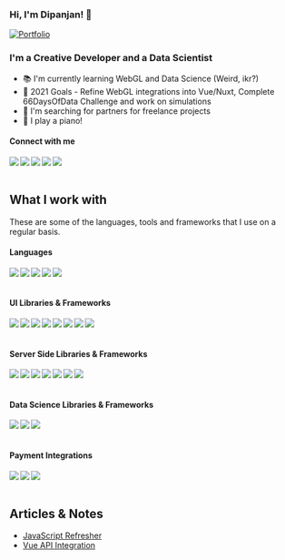 ### Hi, I'm Dipanjan! 👋

[![Portfolio](https://img.shields.io/website?down_message=%E2%96%BC&label=Portfolio&style=for-the-badge&up_message=%E2%96%B2&url=http%3A%2F%2Fdipanjande.com%2F)](https://dipanjande.com)

<h3>I'm a Creative Developer and a <span>Data Scientist</span></h3>

- 📚 I'm currently learning WebGL and Data Science (Weird, ikr?)
- 🎯 2021 Goals - Refine WebGL integrations into Vue/Nuxt, Complete 66DaysOfData Challenge and work on simulations
- 🔭 I'm searching for partners for freelance projects
- 🎹 I play a piano!

#### Connect with me

<a href="https://www.linkedin.com/in/dipanjan131/"><img align="left" src="https://img.shields.io/badge/LinkedIn-1c1c1c?&logo=LinkedIn" /></a>
<a href="https://twitter.com/bacon_delight"><img align="left" src="https://img.shields.io/badge/Twitter-1c1c1c?&logo=Twitter" /></a>
<a href="https://www.instagram.com/bacon_delight/"><img align="left" src="https://img.shields.io/badge/Instagram-1c1c1c?&logo=Instagram" /></a>
<a href="mailto:dipanjan131@gmail.com"><img align="left" src="https://img.shields.io/badge/Email-1c1c1c?&logo=Gmail" /></a>
<a href="https://calendly.com/bacon_delight/15min"><img align="left" src="https://img.shields.io/badge/Schedule a Meeting-1c1c1c?&logo=Google Calendar" /></a>

<br/><br/>

<h2>What I work with</h2>

<p>These are some of the languages, tools and frameworks that I use on a regular basis.</p>

<h4>Languages</h4>
<p>
  <img align="left" src="https://img.shields.io/badge/JavaScript-1c1c1c?&logo=JavaScript" />
  <img align="left" src="https://img.shields.io/badge/Python-1c1c1c?&logo=Python" />
  <img align="left" src="https://img.shields.io/badge/WebGL-1c1c1c?&logo=WebGL" />
  <img align="left" src="https://img.shields.io/badge/Lua-1c1c1c?&logo=Lua" />
  <img align="left" src="https://img.shields.io/badge/Solidity-1c1c1c?&logo=Solidity" />
</p>
  
<br/><br/>

<h4>UI Libraries & Frameworks</h4>
<p>
  <img align="left" src="https://img.shields.io/badge/Vue-1c1c1c?&logo=Vue.js" />
  <img align="left" src="https://img.shields.io/badge/Svelte-1c1c1c?&logo=Svelte" />
  <img align="left" src="https://img.shields.io/badge/Angular-1c1c1c?&logo=Angular" />
  <img align="left" src="https://img.shields.io/badge/ThreeJS-1c1c1c?&logo=Three.js" />
  <img align="left" src="https://img.shields.io/badge/GreenSock-1c1c1c?&logo=GreenSock" />
  <img align="left" src="https://img.shields.io/badge/TensorFlowJS-1c1c1c?&logo=TensorFlow" />
  <img align="left" src="https://img.shields.io/badge/Electron-1c1c1c?&logo=Electron" />
  <img align="left" src="https://img.shields.io/badge/Capacitor-1c1c1c?&logo=Capacitor" />
</p>
  
<br/><br/>

<h4>Server Side Libraries & Frameworks</h4>
<p>
  <img align="left" src="https://img.shields.io/badge/Flask-1c1c1c?&logo=Flask" />
  <img align="left" src="https://img.shields.io/badge/Django-1c1c1c?&logo=Django" />
  <img align="left" src="https://img.shields.io/badge/Express-1c1c1c?&logo=Express" />
  <img align="left" src="https://img.shields.io/badge/GraphQL-1c1c1c?&logo=GraphQL" />
  <img align="left" src="https://img.shields.io/badge/Firebase-1c1c1c?&logo=Firebase" />
  <img align="left" src="https://img.shields.io/badge/Supabase-1c1c1c?&logo=Supabase" />
  <img align="left" src="https://img.shields.io/badge/Apollo-1c1c1c?&logo=Apollo GraphQL" />
</p>

<br/><br/>

<h4>Data Science Libraries & Frameworks</h4>
<p>
  <img align="left" src="https://img.shields.io/badge/Tableau-1c1c1c?&logo=Tableau" />
  <img align="left" src="https://img.shields.io/badge/TensorFlowJS-1c1c1c?&logo=TensorFlow" />
  <img align="left" src="https://img.shields.io/badge/PyTorch-1c1c1c?&logo=PyTorch" />
</p>

<br/><br/>

<h4>Payment Integrations</h4>
<p>
  <img align="left" src="https://img.shields.io/badge/Stripe-1c1c1c?&logo=Stripe" />
  <img align="left" src="https://img.shields.io/badge/PayPal-1c1c1c?&logo=PayPal" />
  <img align="left" src="https://img.shields.io/badge/Razorpay-1c1c1c?&logo=Razorpay" />
</p>

<br/><br/>

## Articles & Notes
- [JavaScript Refresher](https://bacon-notes.notion.site/JavaScript-Refresher-0c57452cc613429098170bbc97c4c000)
- [Vue API Integration](https://bacon-notes.notion.site/Vue-API-Integration-b9eeb9b801fd4766919735940293e16b)

